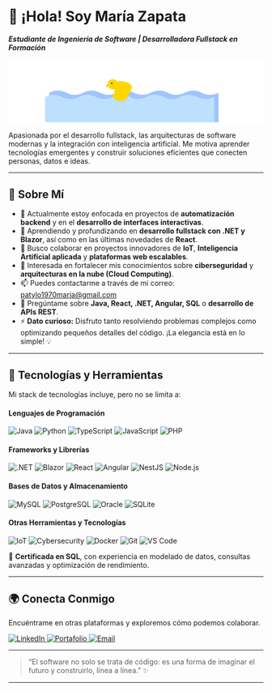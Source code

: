 # 👋 ¡Hola! Soy María Zapata

***Estudiante de Ingeniería de Software | Desarrolladora Fullstack en Formación***

<p align="center">
  <img src="duck_animation.svg" alt="Patito Nadando" />
</p>

Apasionada por el desarrollo fullstack, las arquitecturas de software modernas y la integración con inteligencia artificial. Me motiva aprender tecnologías emergentes y construir soluciones eficientes que conecten personas, datos e ideas.

---

## 🚀 Sobre Mí

- 🔭 Actualmente estoy enfocada en proyectos de **automatización backend** y en el **desarrollo de interfaces interactivas**.
- 🌱 Aprendiendo y profundizando en **desarrollo fullstack con .NET y Blazor**, así como en las últimas novedades de **React**.
- 👯 Busco colaborar en proyectos innovadores de **IoT**, **Inteligencia Artificial aplicada** y **plataformas web escalables**.
- 🤔 Interesada en fortalecer mis conocimientos sobre **ciberseguridad** y **arquitecturas en la nube (Cloud Computing)**.
- 📫 Puedes contactarme a través de mi correo: [patylo1970maria@gmail.com](mailto:patylo1970maria@gmail.com)
- 💬 Pregúntame sobre **Java, React, .NET, Angular, SQL** o **desarrollo de APIs REST**.
- ⚡ **Dato curioso:** Disfruto tanto resolviendo problemas complejos como optimizando pequeños detalles del código. ¡La elegancia está en lo simple! 💡

---

## 🧠 Tecnologías y Herramientas

Mi stack de tecnologías incluye, pero no se limita a:

#### **Lenguajes de Programación**
<p>
  <img src="https://img.shields.io/badge/Java-%23ED8B00.svg?style=for-the-badge&logo=openjdk&logoColor=white" alt="Java"/>
  <img src="https://img.shields.io/badge/Python-%233776AB.svg?style=for-the-badge&logo=python&logoColor=white" alt="Python"/>
  <img src="https://img.shields.io/badge/TypeScript-%23007ACC.svg?style=for-the-badge&logo=typescript&logoColor=white" alt="TypeScript"/>
  <img src="https://img.shields.io/badge/JavaScript-%23F7DF1E.svg?style=for-the-badge&logo=javascript&logoColor=black" alt="JavaScript"/>
  <img src="https://img.shields.io/badge/PHP-%23777BB4.svg?style=for-the-badge&logo=php&logoColor=white" alt="PHP"/>
</p>

#### **Frameworks y Librerías**
<p>
  <img src="https://img.shields.io/badge/.NET-%23512BD4.svg?style=for-the-badge&logo=dotnet&logoColor=white" alt=".NET"/>
  <img src="https://img.shields.io/badge/Blazor-%23512BD4.svg?style=for-the-badge&logo=blazor&logoColor=white" alt="Blazor"/>
  <img src="https://img.shields.io/badge/React-%2361DAFB.svg?style=for-the-badge&logo=react&logoColor=black" alt="React"/>
  <img src="https://img.shields.io/badge/Angular-%23DD0031.svg?style=for-the-badge&logo=angular&logoColor=white" alt="Angular"/>
  <img src="https://img.shields.io/badge/NestJS-%23E0234E.svg?style=for-the-badge&logo=nestjs&logoColor=white" alt="NestJS"/>
  <img src="https://img.shields.io/badge/Node.js-%23339933.svg?style=for-the-badge&logo=node.js&logoColor=white" alt="Node.js"/>
</p>

#### **Bases de Datos y Almacenamiento**
<p>
  <img src="https://img.shields.io/badge/MySQL-%234479A1.svg?style=for-the-badge&logo=mysql&logoColor=white" alt="MySQL"/>
  <img src="https://img.shields.io/badge/PostgreSQL-%23336791.svg?style=for-the-badge&logo=postgresql&logoColor=white" alt="PostgreSQL"/>
  <img src="https://img.shields.io/badge/Oracle-%23F80000.svg?style=for-the-badge&logo=oracle&logoColor=white" alt="Oracle"/>
  <img src="https://img.shields.io/badge/SQLite-%23003B57.svg?style=for-the-badge&logo=sqlite&logoColor=white" alt="SQLite"/>
</p>

#### **Otras Herramientas y Tecnologías**
<p>
  <img src="https://img.shields.io/badge/IoT-%23009639.svg?style=for-the-badge&logo=arduino&logoColor=white" alt="IoT"/>
  <img src="https://img.shields.io/badge/Cybersecurity-%23000000.svg?style=for-the-badge&logo=protonvpn&logoColor=white" alt="Cybersecurity"/>
  <img src="https://img.shields.io/badge/Docker-%232496ED.svg?style=for-the-badge&logo=docker&logoColor=white" alt="Docker"/>
  <img src="https://img.shields.io/badge/Git-%23F05033.svg?style=for-the-badge&logo=git&logoColor=white" alt="Git"/>
  <img src="https://img.shields.io/badge/VS%20Code-%23007ACC.svg?style=for-the-badge&logo=visualstudiocode&logoColor=white" alt="VS Code"/>
</p>

📜 **Certificada en SQL**, con experiencia en modelado de datos, consultas avanzadas y optimización de rendimiento.

---

## 🌍 Conecta Conmigo

Encuéntrame en otras plataformas y exploremos cómo podemos colaborar.

<p>
  <a href="URL_DE_TU_LINKEDIN" target="_blank">
    <img src="https://img.shields.io/badge/LinkedIn-0077B5?style=for-the-badge&logo=linkedin&logoColor=white" alt="LinkedIn"/>
  </a>
  <a href="https://mariazapata.github.io" target="_blank">
    <img src="https://img.shields.io/badge/Portafolio-1DA1F2?style=for-the-badge&logo=github&logoColor=white" alt="Portafolio"/>
  </a>
  <a href="mailto:patylo1970maria@gmail.com">
    <img src="https://img.shields.io/badge/Email-D14836?style=for-the-badge&logo=gmail&logoColor=white" alt="Email"/>
  </a>
</p>

---

> “El software no solo se trata de código: es una forma de imaginar el futuro y construirlo, línea a línea.” ✨

---


